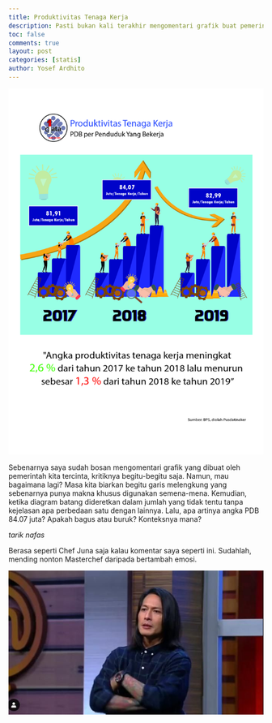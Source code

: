 ```yaml
---
title: Produktivitas Tenaga Kerja
description: Pasti bukan kali terakhir mengomentari grafik buat pemerintah
toc: false
comments: true
layout: post
categories: [statis]
author: Yosef Ardhito
---
```


![PDB per Penduduk Bekerja](/images/statis_posts/kemnaker/produktivitas.jpg "Sumber: satudata.kemnaker.go.id")

Sebenarnya saya sudah bosan mengomentari grafik yang dibuat oleh pemerintah kita tercinta, kritiknya begitu-begitu saja. Namun, mau bagaimana lagi? Masa kita biarkan begitu garis melengkung yang sebenarnya punya makna khusus digunakan semena-mena. Kemudian, ketika diagram batang dideretkan dalam jumlah yang tidak tentu tanpa kejelasan apa perbedaan satu dengan lainnya. Lalu, apa artinya angka PDB 84.07 juta? Apakah bagus atau buruk? Konteksnya mana?

*tarik nafas*

Berasa seperti Chef Juna saja kalau komentar saya seperti ini. Sudahlah, mending nonton Masterchef daripada bertambah emosi.

![Chef Juna Gondrong](/images/statis_posts/kemnaker/juna.jpg "Sumber: https://id.berita.yahoo.com/selain-jago-masak-chef-juna-000000150.html")

